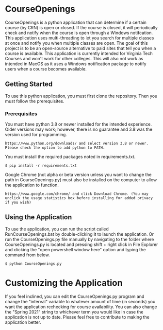 # CourseOpenings
CourseOpenings is a python application that can determine if a certain course (by CRN) is open or closed. If the course is closed, it will periodically check and notify when the course is open through a Windows notifcation. This application uses multi-threading to let you search for multiple classes at once and notify you when multiple classes are open. The goal of this project is to be an open-source alternative to paid sites that tell you when a course is available. This application is currently intended for Virginia Tech Courses and won't work for other colleges. This will also not work as intended in MacOS as it uses a Windows notification package to notify users when a course becomes available.
## Getting Started
To use this python application, you must first clone the repository. Then you must follow the prerequisites.
### Prerequisites
You must have python 3.8 or newer installed for the intended experience. Older versions may work; however, there is no guarantee and 3.8 was the version used for programming.
```
https://www.python.org/downloads/ and select version 3.8 or newer. Please check the option to add python to PATH.
```
You must install the required packages noted in requirements.txt.
```
$ pip install -r requirements.txt
```
Google Chrome (not alpha or beta version unless you want to change the path in CourseOpenings.py) must also be installed on the computer to allow the application to function.
```
https://www.google.com/chrome/ and click Download Chrome. (You may unclick the usage statistics box before installing for added privacy if you wish)
```
## Using the Application
To use the application, you can run the script called RunCourseOpenings.bat by double-clicking it to launch the application. Or run the CourseOpenings.py file manually by navigating to the folder where CourseOpenings.py is located and pressing shift + right click in File Explorer and clicking the "open powershell window here" option and typing the command from below.
```
$ python CourseOpenings.py
```
# Customizing the Application
If you feel inclined, you can edit the CourseOpenings.py program and change the "interval" variable to whatever amount of time (in seconds) you want the application rechecking for course availability. You can also change the "Spring 2021" string to whichever term you would like in case the application is not up to date. Please feel free to contribute to making the application better.
